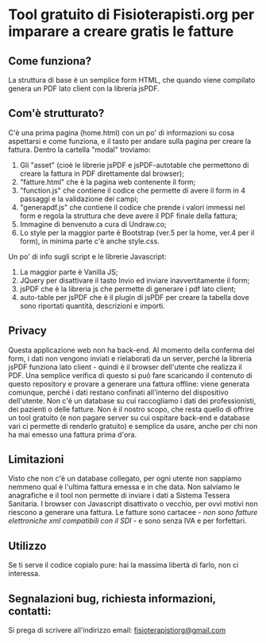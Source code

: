 # Tool gratuito di Fisioterapisti.org per imparare a creare gratis le fatture

## Come funziona?
La struttura di base è un semplice form HTML, che quando viene compilato genera un PDF lato client con la libreria jsPDF.

## Com'è strutturato?
C'è una prima pagina (home.html) con un po' di informazioni su cosa aspettarsi e come funziona, e il tasto per andare sulla pagina per creare la fattura. 
Dentro la cartella "modal" troviamo:

1) Gli "asset" (cioè le librerie jsPDF e jsPDF-autotable che permettono di creare la fattura in PDF direttamente dal browser);
2) "fatture.html" che è la pagina web contenente il form;
3) "function.js" che contiene il codice che permette di avere il form in 4 passaggi e la validazione dei campi;
4) "generapdf.js" che contiene il codice che prende i valori immessi nel form e regola la struttura che deve avere il PDF finale della fattura;
5) Immagine di benvenuto a cura di Undraw.co;
6) Lo style per la maggior parte è Bootstrap (ver.5 per la home, ver.4 per il form), in minima parte c'è anche style.css.

Un po' di info sugli script e le librerie Javascript:
1) La maggior parte è Vanilla JS;
2) JQuery per disattivare il tasto Invio ed inviare inavvertitamente il form;
3) jsPDF che è la libreria js che permette di generare i pdf lato client;
4) auto-table per jsPDF che è il plugin di jsPDF per creare la tabella dove sono riportati quantità, descrizioni e importi.

## Privacy
Questa applicazione web non ha back-end. 
Al momento della conferma del form, i dati non vengono inviati e rielaborati da un server, perché la libreria jsPDF funziona lato client - quindi è il browser dell'utente che realizza il PDF.
Una semplice verifica di questo si può fare scaricando il contenuto di questo repository e provare a generare una fattura offline: viene generata comunque, perché i dati restano confinati all'interno del dispositivo dell'utente.
Non c'è un database su cui raccogliamo i dati dei professionisti, dei pazienti o delle fatture. 
Non è il nostro scopo, che resta quello di offrire un tool gratuito (e non pagare server su cui ospitare back-end e database vari ci permette di renderlo gratuito) e semplice da usare, anche per chi non ha mai emesso una fattura prima d'ora.

## Limitazioni
Visto che non c'è un database collegato, per ogni utente non sappiamo nemmeno qual è l'ultima fattura emessa e in che data. 
Non salviamo le anagrafiche e il tool non permette di inviare i dati a Sistema Tessera Sanitaria. 
I browser con Javascript disattivato o vecchio, per ovvi motivi non riescono a generare una fattura.
Le fatture sono cartacee - _non sono fatture elettroniche xml compatibili con il SDI_ - e sono senza IVA e per forfettari.

## Utilizzo
Se ti serve il codice copialo pure: hai la massima libertà di farlo, non ci interessa.

## Segnalazioni bug, richiesta informazioni, contatti:
Si prega di scrivere all'indirizzo email: fisioterapistiorg@gmail.com
